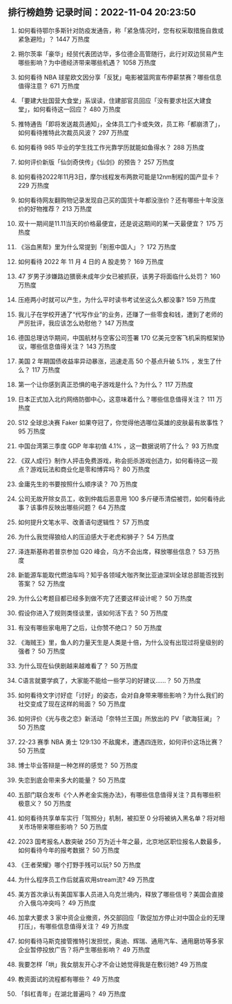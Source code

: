
## 排行榜趋势 记录时间：2022-11-04 20:23:50
  
  1. 如何看待鄂尔多斯针对防疫发通告，称「紧急情况时，您有权采取措施自救或紧急避险」？ 1447 万热度
    
  2. 朔尔茨率「豪华」经贸代表团访华，多位德企高管随行，此行对双边贸易产生哪些影响？为中德经济带来哪些机遇？ 1058 万热度
    
  3. 如何看待 NBA 球星欧文因分享「反犹」电影被篮网宣布停薪禁赛？哪些信息值得注意？ 671 万热度
    
  4. 「要建大批国营大食堂」系误读，住建部官员回应「没有要求社区大建食堂」，如何看待这一回应？ 480 万热度
    
  5. 推特通告「即将发送裁员通知」，全体员工门卡或失效，员工称「都崩溃了」，如何看待推特此次裁员风波？ 297 万热度
    
  6. 如何看待 985 毕业的学生找工作光靠学历就能如鱼得水？ 288 万热度
    
  7. 如何评价新版「仙剑奇侠传」《仙剑》的预告？ 257 万热度
    
  8. 如何看待2022年11月3日，摩尔线程发布两款可能是12nm制程的国产显卡？ 229 万热度
    
  9. 如何看待网友翻购物记录发现自己买的国货十年都没涨价？还有哪些十年没涨价的好物推荐？ 213 万热度
    
  10. 双十一期间是11.11当天的价格最便宜，还是说这期间的某一天最便宜？ 175 万热度
    
  11. 《浴血黑帮》里为什么常提到「别惹中国人」？ 172 万热度
    
  12. 如何看待 2022 年 11 月 4 日的 A 股走势？ 169 万热度
    
  13. 47 岁男子涉嫌路边猥亵未成年少女已被抓获，该男子将面临什么处罚？ 160 万热度
    
  14. 压疮两小时就可以产生，为什么平时读书考试坐这么久都没事? 159 万热度
    
  15. 我儿子在学校开通了“代写作业”的业务，还赚了一些零食和钱，遭到了老师的严厉批评，我应该怎么劝慰他？ 147 万热度
    
  16. 德国总理访华期间，中国航材与空客公司签署 170 亿美元空客飞机采购框架协议，哪些信息值得关注？ 143 万热度
    
  17. 美国 2 年期国债收益率异动暴涨，迅速走高 50 个基点升破 5.1% ，发生了什么？ 117 万热度
    
  18. 第一个让你感到真正恐惧的电子游戏是什么？为什么？ 117 万热度
    
  19. 日本正式加入北约网络防御中心，这意味着什么？哪些信息值得关注？ 111 万热度
    
  20. S12 全球总决赛 Faker 如果夺冠了，你觉得他选哪位英雄的皮肤最有故事性？ 95 万热度
    
  21. 中国台湾第三季度 GDP 年率初值 4.1% ，这一数据说明了什么？ 93 万热度
    
  22. 《双人成行》制作人抨击免费游戏，称会扼杀游戏创造力，如何看待这一观点？游戏玩法和商业化是零和博弈吗？ 80 万热度
    
  23. 金庸先生的书要按照什么顺序读？ 70 万热度
    
  24. 公司无故开除女员工，收到仲裁后恶意用 100 多斤硬币清偿被罚，如何看待此事？该事件反映出哪些问题？ 64 万热度
    
  25. 如何提升文笔水平、改善语句逻辑性？ 57 万热度
    
  26. 为什么我觉得狼给人的压迫感大于老虎和狮子？ 54 万热度
    
  27. 泽连斯基称若普京参加 G20 峰会，乌方不会出席，释放哪些信息？ 53 万热度
    
  28. 新能源车能取代燃油车吗？知乎各领域大咖齐聚比亚迪深圳全球总部能否找到答案？ 52 万热度
    
  29. 为什么公考题目都已经多到做不完了还要这样设计呢？ 50 万热度
    
  30. 假设你进入了规则类怪谈里，该如何活下去？ 50 万热度
    
  31. 有没有哪些家电用了之后，让你赞不绝口？ 50 万热度
    
  32. 《海贼王》里，鱼人的力量天生是人类是十倍，为什么没有出现过将皇级别的强者？ 50 万热度
    
  33. 为什么现在仙侠剧越来越难看了？ 50 万热度
    
  34. C语言就要学疯了，大家能不能给一些学习的好建议……？ 50 万热度
    
  35. 如何看待文字讨好症「讨好」的姿态，会对自身带来哪些影响？为什么我们的社交变成了现在这样的局面？ 50 万热度
    
  36. 如何评价《光与夜之恋》新活动「奈特兰王国」所放出的 PV「欲海狂澜」？ 50 万热度
    
  37. 22-23 赛季 NBA 勇士 129:130 不敌魔术，遭遇四连败，如何评价这场比赛？ 50 万热度
    
  38. 博士毕业答辩是一种怎样的感觉？ 50 万热度
    
  39. 失恋到底会带来多大的能量？ 50 万热度
    
  40. 五部门联合发布《个人养老金实施办法》，有哪些信息值得关注？具有哪些积极意义？ 50 万热度
    
  41. 如何看待共享单车实行「驾照分」机制，被扣至 0 分将被纳入黑名单？将对相关市场带来哪些影响？ 50 万热度
    
  42. 2023 国考报名人数突破 250 万为近十年之最，北京地区职位报名人数最多，如何看待今年的报考数据？ 50 万热度
    
  43. 《王者荣耀》哪个打野手残可以玩? 50 万热度
    
  44. 为什么程序员工作后就喜欢用stream流? 49 万热度
    
  45. 美方首次承认有美国军事人员进入乌克兰境内，释放了哪些信号？美国会直接介入俄乌冲突吗？ 49 万热度
    
  46. 加拿大要求 3 家中资企业撤资，外交部回应「敦促加方停止对中国企业的无理打压」，有哪些信息值得关注？ 49 万热度
    
  47. 如何看待马斯克接管推特引发担忧，奥迪、辉瑞、通用汽车、通用磨坊等多家企业暂停投放广告？将产生哪些影响？ 49 万热度
    
  48. 我要怎样「哄」我女朋友开心才不会让她觉得我是在敷衍她? 49 万热度
    
  49. 教资面试的流程都有哪些？ 49 万热度
    
  50. 「斜杠青年」在湖北普遍吗？ 49 万热度
    